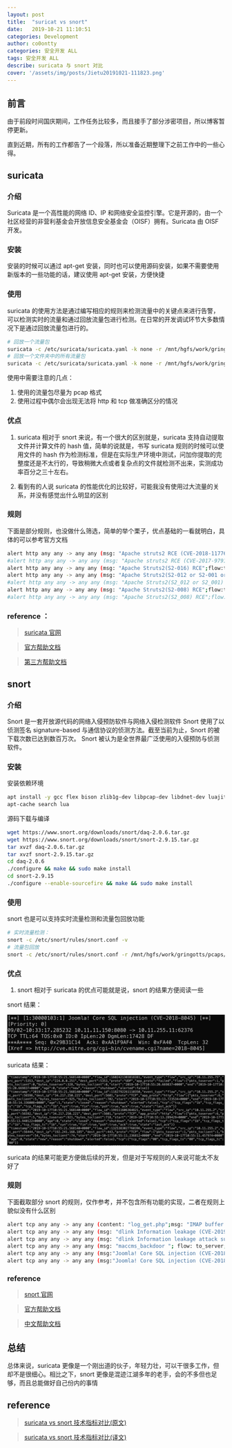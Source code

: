 ```yaml
---
layout: post
title:  "suricat vs snort" 
date:   2019-10-21 11:10:51
categories: Development
author: co0ontty
categories: 安全开发 ALL
tags: 安全开发 ALL
describe: suricata 与 snort 对比
cover: '/assets/img/posts/Jietu20191021-111823.png'
---
```


## 前言

由于前段时间国庆期间，工作任务比较多，而且接手了部分涉密项目，所以博客暂停更新。

直到近期，所有的工作都告了一个段落，所以准备近期整理下之前工作中的一些心得。

##  suricata 

### 介绍

Suricata 是一个高性能的网络 ID、IP 和网络安全监控引擎。它是开源的，由一个社区经营的非营利基金会开放信息安全基金会（OISF）拥有。Suricata 由 OISF 开发。

### 安装

安装的时候可以通过 apt-get 安装，同时也可以使用源码安装，如果不需要使用新版本的一些功能的话，建议使用 apt-get 安装，方便快捷

### 使用

suricata 的使用方法是通过编写相应的规则来检测流量中的关键点来进行告警，可以检测实时的流量和通过回放流量包进行检测。在日常的开发调试环节大多数情况下是通过回放流量包进行的。

``` bash
# 回放一个流量包
suricata -c /etc/suricata/suricata.yaml -k none -r /mnt/hgfs/work/gringotts/pcaps/cve_2019_0232_success.pcap
# 回放一个文件夹中的所有流量包
suricata -c /etc/suricata/suricata.yaml -k none -r /mnt/hgfs/work/gringotts/pcaps/ 
```

使用中需要注意的几点：

1. 使用的流量包尽量为 pcap 格式
2. 使用过程中偶尔会出现无法将 http 和 tcp 做准确区分的情况

### 优点

1. suricata 相对于 snort 来说，有一个很大的区别就是，suricata 支持自动提取文件并计算文件的 hash 值，简单的说就是，书写 suricata 规则的时候可以使用文件的 hash 作为检测标准，但是在实际生产环境中测试，问加你提取的完整度还是不太行的，导致稍微大点或者复杂点的文件就检测不出来，实测成功率百分之三十左右。

2. 看到有的人说 suricata 的性能优化的比较好，可能我没有使用过大流量的关系，并没有感觉出什么明显的区别

### 规则

下面是部分规则，也没做什么筛选，简单的举个栗子，优点基础的一看就明白，具体的可以参考官方文档

``` bash
alert http any any -> any any (msg: "Apache struts2 RCE (CVE-2018-11776)"; flow: established, to_server;pcre:"/.+%7B(.+?)(ProcessBuilder|getRuntime|denyMethodExecution|FileOutputStream|memberAccess)(.+?)%7D.+(\.do|\.action)/iI";reference: cve, 2017-11776; sid: 30000064; rev: 1; )
#alert http any any -> any any (msg: "Apache struts2 RCE (CVE-2017-9791)"; flow: established, to_server;pcre:"/.+%7B(.+?)%7D.+(\.do|\.action)/iI";reference: cve, 2017-11776; sid: 30000064; rev: 1; )
alert http any any -> any any (msg: "Apache Struts2(S2-016) RCE";flow:to_server;pcre:"/(redirect%3A|redirectAction%3A|action%3A)/iI";pcre:"/%7B(.+?)(ProcessBuilder|getRuntime|denyMethodExecution|FileOutputStream|memberAccess)(.+?)%7D/i";sid:30000062;rev:1;)
alert http any any -> any any (msg: "Apache Struts2(S2-012 or S2-001 or s2-013) RCE";flow:to_server;pcre:"/(action|do)/iI";pcre:"/=(%23|%24|%25)%7B(.+?)(ProcessBuilder|getRuntime|denyMethodExecution|FileOutputStream|memberAccess)(.+?)%7D/iI";sid:30000060;rev:1;)
#alert http any any -> any any (msg: "Apache Struts2(S2_012 or S2_001) RCE";flow:to_server;pcre:"/(action|do)/iI";pcre:"/=.+?java\.lang\.ProcessBuilder/i";sid:30000060;rev:1;)
alert http any any -> any any (msg: "Apache Struts2(S2-008) RCE";flow:to_server;content:"debug";http_uri;pcre:"/debug=command&expression=((.+?)(ProcessBuilder|getRuntime|denyMethodExecution|FileOutputStream)(.+?))/i";sid:30000059;rev:1;)
#alert http any any -> any any (msg: "Apache Struts2(S2_008) RCE";flow:to_server;content:"debug";http_uri;content:"denyMethodExecution";content:"allowStaticMethodAccess";pcre:"/debug=command&expression=((.+?)getRuntime(%28%29|\(\))\.exec(.+?))/i";sid:30000059;rev:1;)
```

### reference ：

> [suricata 官网](https://suricata-ids.org/)

>[官方帮助文档](https://suricata.readthedocs.io/en/suricata-5.0.0)

>[第三方帮助文档](https://www.osgeo.cn/suricata/)

## snort

### 介绍

Snort 是一套开放源代码的网络入侵预防软件与网络入侵检测软件 Snort 使用了以侦测签名 signature-based 与通信协议的侦测方法。截至当前为止，Snort 的被下载次数已达到数百万次。 Snort 被认为是全世界最广泛使用的入侵预防与侦测软件。

### 安装

安装依赖环境
```bash
apt install -y gcc flex bison zlib1g-dev libpcap-dev libdnet-dev luajit liblua5.1-0-dev liblua5.1-0-dev liblua50-dev liblualib50-dev build-essential libpcre3-dev libdumbnet-devopenssl libssl-dev openssl libssl-dev 
apt-cache search lua
```
源码下载与编译
```bash
wget https://www.snort.org/downloads/snort/daq-2.0.6.tar.gz
wget https://www.snort.org/downloads/snort/snort-2.9.15.tar.gz
tar xvzf daq-2.0.6.tar.gz
tar xvzf snort-2.9.15.tar.gz
cd daq-2.0.6
./configure && make && sudo make install
cd snort-2.9.15
./configure --enable-sourcefire && make && sudo make install
```

### 使用

snort 也是可以支持实时流量检测和流量包回放功能

```bash
# 实时流量检测：
snort -c /etc/snort/rules/snort.conf -v
# 流量包回放
snort -c /etc/snort/rules/snort.conf -r /mnt/hgfs/work/gringotts/pcaps/cve_2019_17511_success.pcap
```

### 优点

1. snort 相对于 suricata 的优点可能就是说，snort 的结果方便阅读一些 

snort 结果：

![](/assets/img/posts/Jietu20191021-111823.png)

suricata 结果：

![](/assets/img/posts/Jietu20191021-112351.png)

suricata 的结果可能更方便做后续的开发，但是对于写规则的人来说可能太不友好了

### 规则

下面截取部分 snort 的规则，仅作参考，并不包含所有功能的实现，二者在规则上貌似没有什么区别

```bash
alert tcp any any -> any any (content: "log_get.php";msg: "IMAP buffer overflow!";sid:100;)
alert tcp any any -> any any (msg: "dlink Information leakage (CVE-2019-17511)";flow:to_server;flowbits:set,30000120;content:"log_get.php";http_uri;sid:1002;reference:cve,2019-17511;rev:1;)
alert tcp any any -> any any (msg: "dlink Information leakage attack success (CVE-2019-17511)";flow:to_client;flowbits:isset,30000120;content:"Time";content:"Message:1";sid:1001;rev:1;)
alert tcp any any -> any any (msg: "maccms_backdoor "; flow: to_server; flowbits:set,30000118;content: "POST"; http_method; content:"extend";http_uri;content: "getpwd"; http_client_body;pcre:"/(extend\/Qcloud\/Sms\/Sms.php)|(extend\/upyun\/src\/Upyun\/Api\/Format.php)/";sid: 1003; rev: 1; )
alert tcp any any -> any any (msg:"Joomla! Core SQL injection (CVE-2018-8045)";flow: established, to_server; flowbits:set,30000102;flowbits:noalert; content:"POST"; http_method; content:"option=com_users"; http_uri; content:"view=notes"; http_uri; distance:0; content:"filter[category_id]"; pcre: "/(updatexml|extractvalue|select)/Pi"; distance:1; reference: url, www.seebug.org/vuldb/ssvid-97205; reference:cve,2018-8045;sid:1004; rev:1;)
alert tcp any any -> any any (msg:"Joomla! Core SQL injection (CVE-2018-8045)";flow: established, to_client; flowbits:isset,30000102; content:"500"; http_stat_code; reference:cve,2018-8045;sid: 30000103; rev:1;)
```

### reference

>[snort 官网](https://www.snort.org/)

> [官方帮助文档](https://www.snort.org/#documents)

>[中文帮助文档](http://www.kaiyuanba.cn/content/network/snort/Snortman.htm)

## 总结

总体来说，suricata 更像是一个刚出道的伙子，年轻力壮，可以干很多工作，但却不是很细心。相比之下，snort 更像是混迹江湖多年的老手，会的不多但也足够，而且总能做好自己份内的事情

## reference 

> [suricata vs snort 技术指标对比(原文)](https://www.aldeid.com/wiki/Suricata-vs-snort)

> [suricata vs snort 技术指标对比(译文)](https://zhuanlan.zhihu.com/p/34329072)